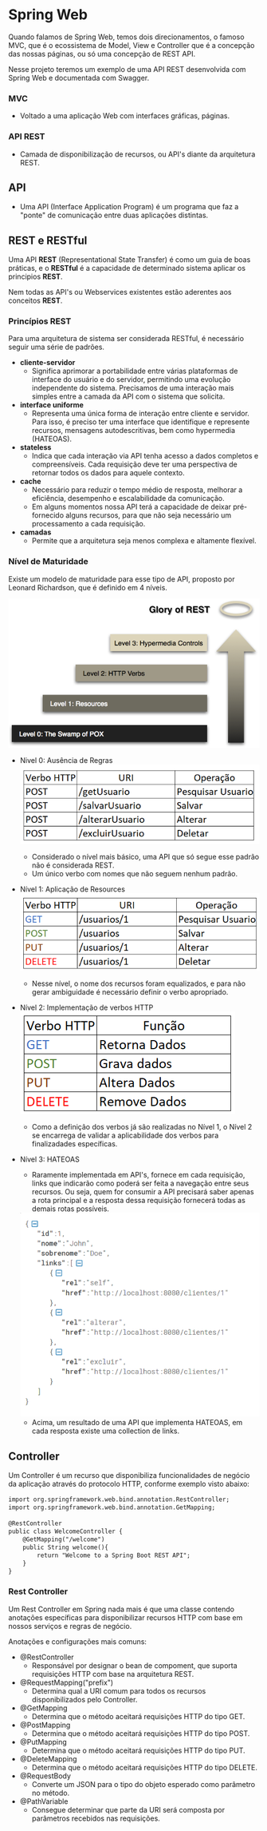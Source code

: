 # Spring Web

Quando falamos de Spring Web, temos dois direcionamentos, o famoso MVC, que é o ecossistema de Model, View e Controller
que é a concepção das nossas páginas, ou só uma concepção de REST API.

Nesse projeto teremos um exemplo de uma API REST desenvolvida com Spring Web e documentada com Swagger.

### MVC
- Voltado a uma aplicação Web com interfaces gráficas, páginas.
### API REST
- Camada de disponibilização de recursos, ou API's diante da arquitetura REST.

## API
- Uma API (Interface Application Program) é um programa que faz a "ponte" de comunicação entre duas
aplicações distintas.

## REST e RESTful
Uma API **REST** (Representational State Transfer) é como um guia de boas práticas, e o **RESTful**
é a capacidade de determinado sistema aplicar os principios **REST**.

Nem todas as API's ou Webservices existentes estão aderentes aos conceitos **REST**.

### Princípios REST
Para uma arquitetura de sistema ser considerada RESTful, é necessário seguir uma série de padrões.

- **cliente-servidor**
  - Significa aprimorar a portabilidade entre várias plataformas de interface do usuário e do servidor, permitindo
uma evolução independente do sistema. Precisamos de uma interação mais simples entre a camada da API com o sistema 
que solicita.
- **interface uniforme**
  - Representa uma única forma de interação entre cliente e servidor. Para isso, é preciso ter uma interface que 
identifique e represente recursos, mensagens autodescritivas, bem como hypermedia (HATEOAS).
- **stateless**
  - Indica que cada interação via API tenha acesso a dados completos e compreensíveis. Cada requisição deve ter uma perspectiva
de retornar todos os dados para aquele contexto.
- **cache**
  - Necessário para reduzir o tempo médio de resposta, melhorar a eficiência, desempenho e escalabilidade da comunicação.
  - Em alguns momentos nossa API terá a capacidade de deixar pré-fornecido alguns recursos, para que não seja necessário
um processamento a cada requisição.
- **camadas**
  - Permite que a arquitetura seja menos complexa e altamente flexível.

### Nível de Maturidade
Existe um modelo de maturidade para esse tipo de API, proposto por Leonard Richardson, que é definido em 4 níveis.

<img src="./img_readme/nivel_maturidade.webp">

- Nivel 0: Ausência de Regras
  <img src="./img_readme/nivel0.webp">
  - Considerado o nível mais básico, uma API que só segue esse padrão não é considerada REST.
  - Um único verbo com nomes que não seguem nenhum padrão.

- Nível 1: Aplicação de Resources
  <img src="./img_readme/nivel1.webp">
  - Nesse nível, o nome dos recursos foram equalizados, e para não gerar ambiguidade é necessário definir o verbo apropriado.
- Nível 2: Implementação de verbos HTTP
  <img src="./img_readme/nivel2.webp">
  - Como a definição dos verbos já são realizadas no Nível 1, o Nível 2 se encarrega de validar a aplicabilidade dos verbos
para finalizadades específicas.
- Nível 3: HATEOAS
  - Raramente implementada em API's, fornece em cada requisição, links que indicarão como poderá ser feita a navegação
entre seus recursos. Ou seja, quem for consumir a API precisará saber apenas a rota principal e a resposta dessa requisição
fornecerá todas as demais rotas possíveis.
  
  <img src="./img_readme/nivel3.webp">
  
  - Acima, um resultado de uma API que implementa HATEOAS, em cada resposta existe uma collection de links.

## Controller
Um Controller é um recurso que disponibiliza funcionalidades de negócio da aplicação através do protocolo HTTP,
conforme exemplo visto abaixo:

```
import org.springframework.web.bind.annotation.RestController;
import org.springframework.web.bind.annotation.GetMapping;

@RestController
public class WelcomeController {
    @GetMapping("/welcome")
    public String welcome(){
        return "Welcome to a Spring Boot REST API";
    }
}
```

### Rest Controller
Um Rest Controller em Spring nada mais é que uma classe contendo anotações específicas para disponibilizar
recursos HTTP com base em nossos serviços e regras de negócio.

Anotações e configurações mais comuns:

- @RestController
  - Responsável por designar o bean de compoment, que suporta requisições HTTP com base na arquitetura REST.
- @RequestMapping("prefix")
  - Determina qual a URI comum para todos os recursos disponibilizados pelo Controller.
- @GetMapping
  - Determina que o método aceitará requisições HTTP do tipo GET.
- @PostMapping
  - Determina que o método aceitará requisições HTTP do tipo POST.
- @PutMapping 
  - Determina que o método aceitará requisições HTTP do tipo PUT.
- @DeleteMapping
  - Determina que o método aceitará requisições HTTP do tipo DELETE.
- @RequestBody
  - Converte um JSON para o tipo do objeto esperado como parâmetro no método.
- @PathVariable 
  - Consegue determinar que parte da URI será composta por parâmetros recebidos nas requisições.